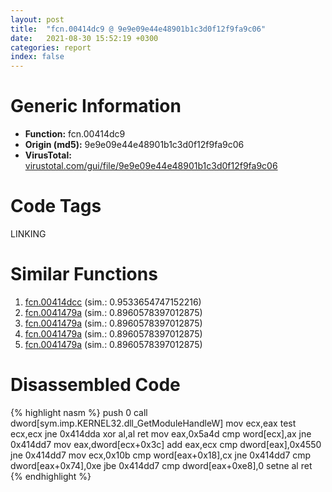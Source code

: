 ```yaml
---
layout: post
title:  "fcn.00414dc9 @ 9e9e09e44e48901b1c3d0f12f9fa9c06"
date:   2021-08-30 15:52:19 +0300
categories: report
index: false
---
```


# Generic Information
- **Function:** fcn.00414dc9
- **Origin (md5):** 9e9e09e44e48901b1c3d0f12f9fa9c06
- **VirusTotal:** [virustotal.com/gui/file/9e9e09e44e48901b1c3d0f12f9fa9c06][virustotal_ref]

# Code Tags
<span class="tag" id="LINKING">LINKING</span>


# Similar Functions

1. [fcn.00414dcc][similar_1_ref] (sim.: 0.9533654747152216)
2. [fcn.0041479a][similar_2_ref] (sim.: 0.8960578397012875)
3. [fcn.0041479a][similar_3_ref] (sim.: 0.8960578397012875)
4. [fcn.0041479a][similar_4_ref] (sim.: 0.8960578397012875)
5. [fcn.0041479a][similar_5_ref] (sim.: 0.8960578397012875)


# Disassembled Code

{% highlight nasm %}
push 0
call dword[sym.imp.KERNEL32.dll_GetModuleHandleW]
mov ecx,eax
test ecx,ecx
jne 0x414dda
xor al,al
ret 
mov eax,0x5a4d
cmp word[ecx],ax
jne 0x414dd7
mov eax,dword[ecx+0x3c]
add eax,ecx
cmp dword[eax],0x4550
jne 0x414dd7
mov ecx,0x10b
cmp word[eax+0x18],cx
jne 0x414dd7
cmp dword[eax+0x74],0xe
jbe 0x414dd7
cmp dword[eax+0xe8],0
setne al
ret 
{% endhighlight %}


[similar_1_ref]: /report/fcn.00414dcc@562a66888a24b489b80e1943b2f95b1e
[similar_2_ref]: /report/fcn.0041479a@4e7c37abf424044823775b5a322a4f56
[similar_3_ref]: /report/fcn.0041479a@bfd6bda8df7a254a716ff69133942b93
[similar_4_ref]: /report/fcn.0041479a@1a3c6bb61923404c2dc3230a918fec57
[similar_5_ref]: /report/fcn.0041479a@6a98c558febb15c96e5c5a6a3f824bf6
[virustotal_ref]: https://www.virustotal.com/gui/file/9e9e09e44e48901b1c3d0f12f9fa9c06